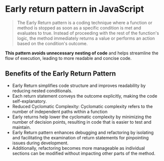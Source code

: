 # Early return pattern in JavaScript

> The Early Return pattern is a coding technique where a function or method is stopped as soon as a specific condition is met and evaluates to true. Instead of proceeding with the rest of the function's logic, the method immediately returns a value or performs an action based on the condition's outcome.

**This pattern avoids unnecessary nesting of code** and helps streamline the flow of execution, leading to more readable and concise code.

## Benefits of the Early Return Pattern

- Early Return simplifies code structure and improves readability by reducing nested conditionals. 
- Each return statement conveys the outcome explicitly, making the code self-explanatory.
- Reduced Cyclomatic Complexity: Cyclomatic complexity refers to the number of independent paths within a function
- Early returns help lower the cyclomatic complexity by minimizing the number of decision points, resulting in code that is easier to test and maintain.
- Early Return pattern enhances debugging and refactoring by isolating and facilitating the examination of return statements for pinpointing issues during development. 
- Additionally, refactoring becomes more manageable as individual sections can be modified without impacting other parts of the method.